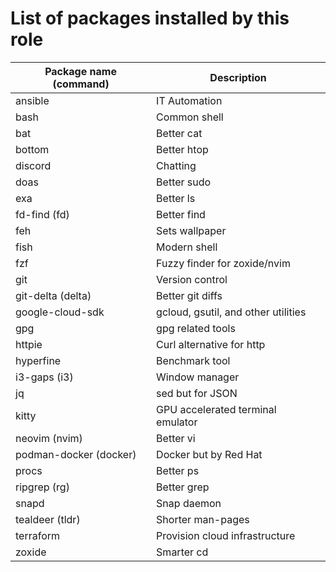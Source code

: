# List of packages installed by this role
| Package name (command) | Description   |
|---|---|
| ansible | IT Automation |
| bash | Common shell |
| bat | Better cat |
| bottom | Better htop |
| discord | Chatting |
| doas | Better sudo |
| exa | Better ls |
| fd-find (fd) | Better find |
| feh | Sets wallpaper |
| fish | Modern shell |
| fzf | Fuzzy finder for zoxide/nvim |
| git | Version control |
| git-delta (delta) | Better git diffs |
| google-cloud-sdk | gcloud, gsutil, and other utilities |
| gpg | gpg related tools |
| httpie | Curl alternative for http |
| hyperfine | Benchmark tool |
| i3-gaps (i3) | Window manager |
| jq | sed but for JSON |
| kitty | GPU accelerated terminal emulator |
| neovim (nvim) | Better vi |
| podman-docker (docker) | Docker but by Red Hat |
| procs | Better ps |
| ripgrep (rg) | Better grep |
| snapd | Snap daemon |
| tealdeer (tldr) | Shorter man-pages |
| terraform | Provision cloud infrastructure |
| zoxide | Smarter cd |